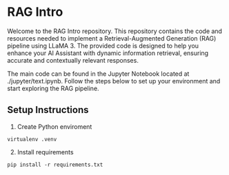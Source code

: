 # RAG Intro

Welcome to the RAG Intro repository. This repository contains the code and resources needed to implement a Retrieval-Augmented Generation (RAG) pipeline using LLaMA 3. The provided code is designed to help you enhance your AI Assistant with dynamic information retrieval, ensuring accurate and contextually relevant responses.

The main code can be found in the Jupyter Notebook located at ./jupyter/text.ipynb. Follow the steps below to set up your environment and start exploring the RAG pipeline.

## Setup Instructions


1. Create Python enviroment

```
virtualenv .venv
```

2. Install requirements

```
pip install -r requirements.txt
```



